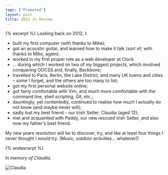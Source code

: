 ```yaml
---
tags: ['Promoted']
layout: post
title: 2012 in Review
---
```


{% excerpt %}
Looking back on 2012, I:

* built my first computer (with thanks to Mike);
* got an acoustic guitar, and learned how to make it talk (sort of; with thanks to Mike, again);
* worked in my first proper role as a web developer at Clock
* … during which I worked on two of my biggest projects, which involved conquering OOCSS and, finally, Backbone;
* travelled to Paris, Berlin, the Lake District, and many UK towns and cities – some I forget, and the others are too many to list;
* got my first personal website online;
* got fairly comfortable with Vim, and much more comfortable with the command line, shell scripting, Git, etc.;
* dauntingly, yet contentedly, continued to realise how much I actually do not know (and maybe never will);
* sadly lost my best friend – our Irish Setter, Claudia (aged 12);
* met and acquainted with Paddy, our new rescued Irish Setter, and also now my father's best friend.

My new years resolution will be to discover, try, and like at least four things I never thought I would try. (Music, outdoor activities… whatever!)

{% endexcerpt %}

*In memory of Claudia.*

![Claudia](http://app.resrc.it/o=10/http://farm9.staticflickr.com/8064/8264037455_24335035e0_o.jpg)
